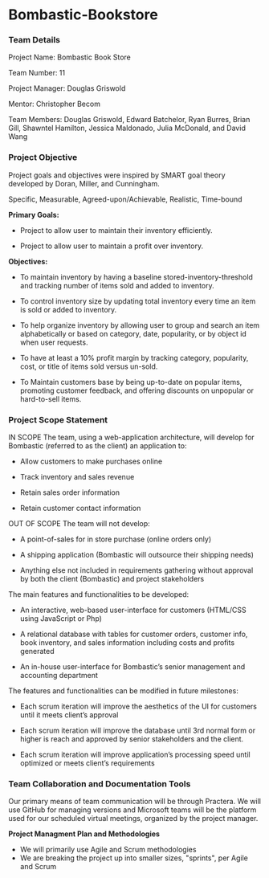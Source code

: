 # Bombastic-Bookstore
### **Team Details**

Project Name: Bombastic Book Store

Team Number: 11

Project Manager: Douglas Griswold

Mentor: Christopher Becom

Team Members: Douglas Griswold, Edward Batchelor, Ryan Burres, Brian Gill, Shawntel Hamilton, Jessica Maldonado, Julia McDonald, and David Wang

### **Project Objective** 

Project goals and objectives were inspired by SMART goal theory developed by Doran, Miller, and Cunningham.

Specific, Measurable, Agreed-upon/Achievable, Realistic, Time-bound

**Primary Goals:**

- Project to allow user to maintain their inventory efficiently.

- Project to allow user to maintain a profit over inventory.

**Objectives:** 

- To maintain inventory by having a baseline stored-inventory-threshold and tracking number of items sold and added to inventory.

- To control inventory size by updating total inventory every time an item is sold or added to inventory.

- To help organize inventory by allowing user to group and search an item alphabetically or based on category, date, popularity, or by object id when user requests.

- To have at least a 10% profit margin by tracking category, popularity, cost, or title of items sold versus un-sold.

- To Maintain customers base by being up-to-date on popular items, promoting customer feedback, and offering discounts on unpopular or hard-to-sell items.

### **Project Scope Statement**

IN SCOPE
The team, using a web-application architecture, will develop for Bombastic (referred to as the client) an application to:
-	Allow customers to make purchases online
  
- Track inventory and sales revenue
  
- Retain sales order information
  
-	Retain customer contact information

OUT OF SCOPE
The team will not develop:
-	A point-of-sales for in store purchase (online orders only)
  
-	A shipping application (Bombastic will outsource their shipping needs)

-	Anything else not included in requirements gathering without approval by both the client (Bombastic) and project stakeholders

The main features and functionalities to be developed:
-	An interactive, web-based user-interface for customers (HTML/CSS using JavaScript or Php)
  
-	A relational database with tables for customer orders, customer info, book inventory, and sales information including costs and profits generated
  
-	An in-house user-interface for Bombastic’s senior management and accounting department

The features and functionalities can be modified in future milestones:
-	Each scrum iteration will improve the aesthetics of the UI for customers until it meets client’s approval
  
-	Each scrum iteration will improve the database until 3rd normal form or higher is reach and approved by senior stakeholders and the client.
  
-	Each scrum iteration will improve application’s processing speed until optimized or meets client’s requirements

### **Team Collaboration and Documentation Tools**

Our primary means of team communication will be through Practera. We will use GitHub for managing versions and Microsoft teams will be the platform used for our scheduled virtual meetings, organized by the project manager.


**Project Managment Plan and Methodologies**
- We will primarily use Agile and Scrum methodologies
- We are breaking the project up into smaller sizes, "sprints", per Agile and Scrum
